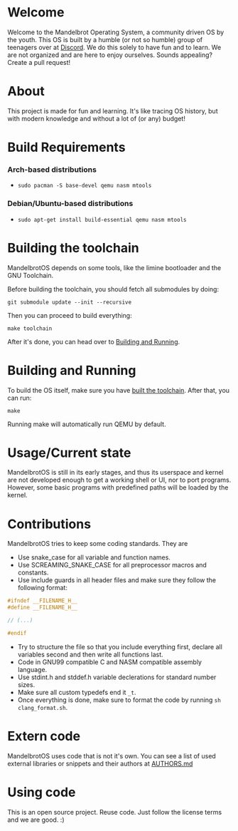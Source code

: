 # Welcome
Welcome to the Mandelbrot Operating System, a community driven OS by the youth. 
This OS is built by a humble (or not so humble) group of teenagers over at [Discord](https://discord.gg/W523cD3Q3P). 
We do this solely to have fun and to learn. 
We are not organized and are here to enjoy ourselves. 
Sounds appealing? Create a pull request!

# About 
This project is made for fun and learning.
It's like tracing OS history, but with modern knowledge and without a lot of (or any) budget!

# Build Requirements

### Arch-based distributions
- `sudo pacman -S base-devel qemu nasm mtools`

### Debian/Ubuntu-based distributions
- `sudo apt-get install build-essential qemu nasm mtools`

# Building the toolchain
MandelbrotOS depends on some tools, like the limine bootloader and the GNU Toolchain.

Before building the toolchain, you should fetch all submodules by doing:
```
git submodule update --init --recursive
```

Then you can proceed to build everything: 
```
make toolchain
```  

After it's done, you can head over to [Building and Running](#building-and-running).

# Building and Running
To build the OS itself, make sure you have [built the toolchain](#building-the-toolchain). After that, you can run:

```
make
```

Running make will automatically run QEMU by default.

# Usage/Current state
MandelbrotOS is still in its early stages, and thus its userspace and kernel are not developed enough to get a working shell or UI, nor to port programs. However, some basic programs with predefined paths will be loaded by the kernel.

# Contributions
MandelbrotOS tries to keep some coding standards. They are

- Use snake\_case for all variable and function names. 
- Use SCREAMING\_SNAKE\_CASE for all preprocessor macros and constants.
- Use include guards in all header files and make sure they follow the following format:

```c
#ifndef __FILENAME_H__
#define __FILENAME_H__

// (...)

#endif

```

- Try to structure the file so that you include everything first, declare all variables second and then write all functions last.  
- Code in GNU99 compatible C and NASM compatible assembly language.
- Use stdint.h and stddef.h variable declerations for standard number sizes.
- Make sure all custom typedefs end it `_t`.
- Once everything is done, make sure to format the code by running `sh clang_format.sh`.

# Extern code
MandelbrotOS uses code that is not it's own. You can see a list of used external libraries or snippets and their authors at [AUTHORS.md](/AUTHORS.md)

# Using code
This is an open source project. Reuse code. Just follow the license terms and we are good. :)

